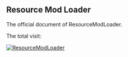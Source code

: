 ## Resource Mod Loader

The official document of ResourceModLoader.

The total visit:

[![ResourceModLoader](https://count.getloli.com/get/@ResourceModLoader?theme=gelbooru)](https://ecdcaeb.github.io/ResourceModLoader/)